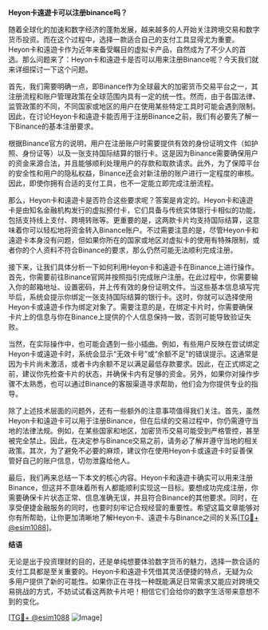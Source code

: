 **Heyon卡遠遊卡可以注册binance吗？**

随着全球化的加速和数字经济的蓬勃发展，越来越多的人开始关注跨境交易和数字货币投资。而在这个过程中，选择一款适合自己的支付工具显得尤为重要。Heyon卡和遠遊卡作为近年来备受瞩目的虚拟卡产品，自然成为了不少人的首选。那么问题来了：Heyon卡和遠遊卡是否可以用来注册Binance呢？今天我们就来详细探讨一下这个问题。

首先，我们需要明确一点，即Binance作为全球最大的加密货币交易平台之一，其注册流程和账户管理政策在全球范围内具有一定的统一性。然而，由于各国法律、监管政策的不同，不同国家或地区的用户在使用某些特定工具时可能会遇到限制。因此，在讨论Heyon卡和遠遊卡能否用于注册Binance之前，我们有必要先了解一下Binance的基本注册要求。

根据Binance官方的说明，用户在注册账户时需要提供有效的身份证明文件（如护照、身份证等）以及一张支持国际结算的银行卡。这是因为Binance需要确保用户的资金来源合法，并且能够顺利处理用户的存款和取款请求。此外，为了保障平台的安全性和用户的隐私权益，Binance还会对新注册的账户进行一定程度的审核。因此，即使你拥有合适的支付工具，也不一定能立即完成注册流程。

那么，Heyon卡和遠遊卡是否符合这些要求呢？答案是肯定的。Heyon卡和遠遊卡是由知名金融机构发行的虚拟预付卡，它们具备与传统实体银行卡相似的功能，包括支持线上支付、跨境转账等。更重要的是，这两款卡片均支持国际结算，这意味着你可以轻松地将资金转入Binance账户。不过需要注意的是，尽管Heyon卡和遠遊卡本身没有问题，但如果你所在的国家或地区对虚拟卡的使用有特殊限制，或者你的个人资料不符合Binance的要求，那么仍然可能无法顺利完成注册。

接下来，让我们具体分析一下如何利用Heyon卡和遠遊卡在Binance上进行操作。首先，你需要前往Binance官网并按照指引完成账户注册。在此过程中，你需要输入你的邮箱地址、设置密码，并上传有效的身份证明文件。当这些基本信息填写完毕后，系统会提示你绑定一张支持国际结算的银行卡。这时，你就可以选择使用Heyon卡或遠遊卡作为绑定对象了。需要注意的是，在绑定卡片时，你需要确保卡片上的信息与你在Binance上提供的个人信息保持一致，否则可能导致验证失败。

当然，在实际操作中，也可能会遇到一些小插曲。例如，有些用户反映在尝试绑定Heyon卡或遠遊卡时，系统会显示“无效卡号”或“余额不足”的错误提示。这通常是因为卡片尚未激活，或者卡内余额不足以满足最低存款要求。因此，在正式绑定之前，建议你先检查卡片的状态，并确保卡内有足够的资金。另外，如果你对操作步骤不太熟悉，也可以通过Binance的客服渠道寻求帮助，他们会为你提供专业的指导。

除了上述技术层面的问题外，还有一些额外的注意事项值得我们关注。首先，虽然Heyon卡和遠遊卡可以用于注册Binance，但在后续的交易过程中，你仍需遵守当地的法律法规。例如，在某些国家和地区，加密货币交易可能受到严格管控，甚至被完全禁止。因此，在决定参与Binance交易之前，请务必了解并遵守当地的相关政策。其次，为了避免不必要的麻烦，建议你在使用Heyon卡或遠遊卡时妥善保管好自己的账户信息，切勿泄露给他人。

最后，我们再来总结一下本文的核心内容。Heyon卡和遠遊卡确实可以用来注册Binance，但这并不意味着所有人都能顺利实现这一目标。要想成功完成注册，你需要确保卡片状态正常、信息准确无误，并且符合Binance的其他要求。同时，在享受便捷金融服务的同时，也要时刻牢记合规经营的重要性。希望这篇文章能够对你有所帮助，让你更加清晰地了解Heyon卡、遠遊卡与Binance之间的关系[[TG💪+ @esim1088](https://t.me/s/esim1088)]。

**结语**

无论是出于投资理财的目的，还是单纯想要体验数字货币的魅力，选择一款合适的支付工具都是至关重要的。Heyon卡和遠遊卡凭借其灵活便捷的特点，无疑为众多用户提供了新的可能性。如果你正在寻找一种既能满足日常需求又能应对跨境交易挑战的方式，不妨试试看这两款卡片吧！相信它们会给你的数字生活带来意想不到的变化。

[[TG💪+ @esim1088](https://t.me/s/esim1088) ![Image](https://i.postimg.cc/4NQfJmqS/Snipaste-2025-05-13-00-14-12.png)]